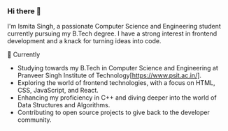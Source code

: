 ### Hi there 👋
I'm Ismita Singh, a passionate Computer Science and Engineering student currently pursuing my B.Tech degree. I have a strong interest in frontend development and a knack for turning ideas into code.

🔭 Currently

- Studying towards my B.Tech in Computer Science and Engineering at Pranveer Singh Institute of Technology[https://www.psit.ac.in/].
- Exploring the world of frontend technologies, with a focus on HTML, CSS, JavaScript, and React.
- Enhancing my proficiency in C++ and diving deeper into the world of Data Structures and Algorithms.
- Contributing to open source projects to give back to the developer community.

<!--
**IsmitaSingh/IsmitaSingh** is a ✨ _special_ ✨ repository because its `README.md` (this file) appears on your GitHub profile.

Here are some ideas to get you started:

- 🔭 I’m currently working on ...
- 🌱 I’m currently learning ...
- 👯 I’m looking to collaborate on ...
- 🤔 I’m looking for help with ...
- 💬 Ask me about ...
- 📫 How to reach me: ...
- 😄 Pronouns: ...
- ⚡ Fun fact: ...
-->
